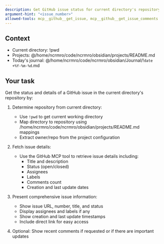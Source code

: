 ```yaml
---
description: Get GitHub issue status for current directory's repository
argument-hint: "<issue_number>"
allowed-tools: mcp__github__get_issue, mcp__github__get_issue_comments
---
```


## Context

- Current directory: !pwd
- Projects: @/home/ncrmro/code/ncrmro/obsidian/projects/README.md
- Today's journal: @/home/ncrmro/code/ncrmro/obsidian/Journal/!`date +%Y-%m-%d`.md

## Your task

Get the status and details of a GitHub issue in the current directory's repository by:

1. Determine repository from current directory:
   - Use `!pwd` to get current working directory
   - Map directory to repository using /home/ncrmro/code/ncrmro/obsidian/projects/README.md mappings
   - Extract owner/repo from the project configuration

2. Fetch issue details:
   - Use the GitHub MCP tool to retrieve issue details including:
     - Title and description
     - Status (open/closed)
     - Assignees
     - Labels
     - Comments count
     - Creation and last update dates

3. Present comprehensive issue information:
   - Show issue URL, number, title, and status
   - Display assignees and labels if any
   - Show creation and last update timestamps
   - Include direct link for easy access

4. Optional: Show recent comments if requested or if there are important updates